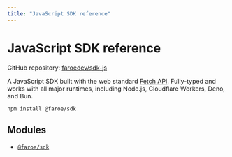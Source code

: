 ```yaml
---
title: "JavaScript SDK reference"
---
```


# JavaScript SDK reference

GitHub repository: [faroedev/sdk-js](https://github.com/faroedev/sdk-js)

A JavaScript SDK built with the web standard [Fetch API](https://developer.mozilla.org/en-US/docs/Web/API/Fetch_API). Fully-typed and works with all major runtimes, including Node.js, Cloudflare Workers, Deno, and Bun.

```
npm install @faroe/sdk
```

## Modules

- [`@faroe/sdk`](/reference/sdk-js/main)
